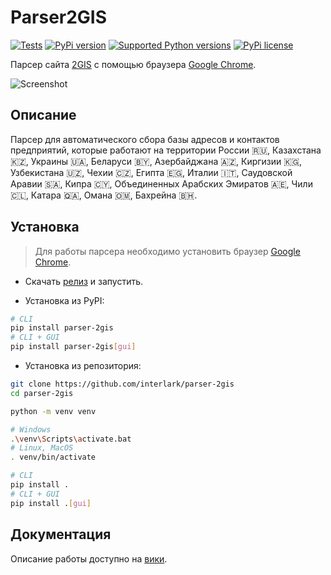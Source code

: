 # Parser2GIS
[![Tests](https://github.com/interlark/parser-2gis/actions/workflows/tests.yml/badge.svg)](https://github.com/interlark/parser-2gis/actions/workflows/tests.yml)
[![PyPi version](https://badgen.net/pypi/v/parser-2gis)](https://pypi.org/project/parser-2gis)
[![Supported Python versions](https://badgen.net/pypi/python/parser-2gis)](https://pypi.org/project/parser-2gis)
[![PyPi license](https://badgen.net/pypi/license/parser-2gis)](https://pypi.org/project/parser-2gis)

Парсер сайта [2GIS](https://2gis.ru/) с помощью браузера [Google Chrome](https://google.com/chrome).

![Screenshot](https://raw.githubusercontent.com/interlark/parser-2gis/main/assets/screenshots/main_and_settings.png)

## Описание
Парсер для автоматического сбора базы адресов и контактов предприятий, которые работают на территории
России 🇷🇺, Казахстана 🇰🇿, Украины 🇺🇦, Беларуси 🇧🇾,
Азербайджана 🇦🇿, Киргизии 🇰🇬, Узбекистана 🇺🇿, Чехии 🇨🇿, Египта 🇪🇬, Италии 🇮🇹, Саудовской Аравии 🇸🇦, Кипра 🇨🇾, Объединенных Арабских Эмиратов 🇦🇪, Чили 🇨🇱, Катара 🇶🇦, Омана 🇴🇲, Бахрейна 🇧🇭.

## Установка
> Для работы парсера необходимо установить браузер [Google Chrome](https://google.com/chrome).

- Скачать [релиз](https://github.com/interlark/parser-2gis/releases/latest) и запустить.

- Установка из PyPI:
```bash
# CLI
pip install parser-2gis
# CLI + GUI
pip install parser-2gis[gui]
```

- Установка из репозитория:
```bash
git clone https://github.com/interlark/parser-2gis
cd parser-2gis

python -m venv venv

# Windows
.\venv\Scripts\activate.bat
# Linux, MacOS
. venv/bin/activate

# CLI
pip install .
# CLI + GUI
pip install .[gui]
```

## Документация
Описание работы доступно на [вики](https://github.com/interlark/parser-2gis/wiki).
